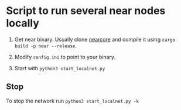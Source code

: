 # Script to run several near nodes locally

1. Get near binary. Usually clone [nearcore](https://github.com/nearprotocol/nearcore) and compile it using `cargo build -p near --release`.

2. Modify `config.ini` to point to your binary.

3. Start with `python3 start_localnet.py`

## Stop

To stop the network run `python3 start_localnet.py -k`
